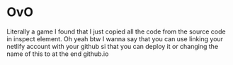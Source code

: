 # OvO
Literally a game I found that I just copied all the code from the source code in inspect element.
Oh yeah btw I wanna say that you can use linking your netlify account with your github si that you can deploy it
or changing the name of this to at the end github.io
